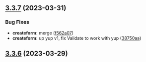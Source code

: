 ## [3.3.7](https://github.com/jucian0/createform/compare/v3.3.6...v3.3.7) (2023-03-31)

### Bug Fixes

- **createform:** merge ([f562a07](https://github.com/jucian0/createform/commit/f562a077bb7e568522869d3e2908ad6ce6989ad3))
- **createform:** up yup v1, fix Validate to work with yup ([38750aa](https://github.com/jucian0/createform/commit/38750aa073aa73ca1178cf27a5deead49a4943d8))

## [3.3.6](https://github.com/jucian0/createform/compare/v3.3.5...v3.3.6) (2023-03-29)
